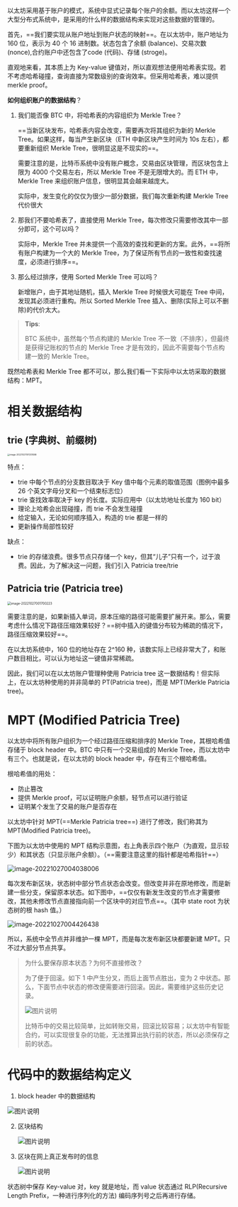 以太坊采用基于账户的模式，系统中显式记录每个账户的余额。而以太坊这样一个大型分布式系统中，是采用的什么样的数据结构来实现对这些数据的管理的。

首先，==我们要实现从账户地址到账户状态的映射==。在以太坊中，账户地址为 160 位，表示为 40 个 16 进制数。状态包含了余额 (balance)、交易次数 (nonce),合约账户中还包含了code (代码)、存储 (stroge)。

直观地来看，其本质上为 Key-value 键值对，所以直观想法便用哈希表实现。若不考虑哈希碰撞，查询直接为常数级别的查询效率。但采用哈希表，难以提供 merkle proof。



**如何组织账户的数据结构**？

1. 我们能否像 BTC 中，将哈希表的内容组织为 Merkle Tree？

   ==当新区块发布，哈希表内容会改变，需要再次将其组织为新的 Merkle Tree。如果这样，每当产生新区块（ETH 中新区块产生时间为 10s 左右），都要重新组织 Merkle Tree，很明显这是不现实的==。

   需要注意的是，比特币系统中没有账户概念，交易由区块管理，而区块包含上限为 4000 个交易左右，所以 Merkle Tree 不是无限增大的。而 ETH 中，Merkle Tree 来组织账户信息，很明显其会越来越庞大。

   实际中，发生变化的仅仅为很少一部分数据，我们每次重新构建 Merkle Tree 代价很大

2. 那我们不要哈希表了，直接使用 Merkle Tree，每次修改只需要修改其中一部分即可，这个可以吗？

   实际中，Merkle Tree 并未提供一个高效的查找和更新的方案。此外，==将所有账户构建为一个大的 Merkle Tree，为了保证所有节点的一致性和查找速度，必须进行排序==。

3. 那么经过排序，使用 Sorted Merkle Tree 可以吗？

   新增账户，由于其地址随机，插入 Merkle Tree 时候很大可能在 Tree 中间，发现其必须进行重构。所以 Sorted Merkle Tree 插入、删除(实际上可以不删除)的代价太大。

> **Tips**:
>
> BTC 系统中，虽然每个节点构建的 Merkle Tree 不一致（不排序），但最终是获得记账权的节点的 Merkle Tree 才是有效的，因此不需要每个节点构建一致的 Merkle Tree。

既然哈希表和 Merkle Tree 都不可以，那么我们看一下实际中以太坊采取的数据结构：MPT。

# 相关数据结构

## trie (字典树、前缀树)

<img src="https://littleneko.oss-cn-beijing.aliyuncs.com/img/image-20221027001251688.png" alt="image-20221027001251688" style="zoom: 33%;" />

特点：

* trie 中每个节点的分支数目取决于 Key 值中每个元素的取值范围（图例中最多 26 个英文字母分叉和一个结束标志位）
* trie 查找效率取决于 key 的长度。实际应用中（以太坊地址长度为 160 bit）
* 理论上哈希会出现碰撞，而 trie 不会发生碰撞
* 给定输入，无论如何顺序插入，构造的 trie 都是一样的
* 更新操作局部性较好

缺点：

* trie 的存储浪费。很多节点只存储一个 key，但其“儿子”只有一个，过于浪费。因此，为了解决这一问题，我们引入 Patricia tree/trie

## Patricia trie (Patricia tree)

<img src="https://littleneko.oss-cn-beijing.aliyuncs.com/img/image-20221027001700223.png" alt="image-20221027001700223" style="zoom: 50%;" />

需要注意的是，如果新插入单词，原本压缩的路径可能需要扩展开来。那么，需要考虑什么情况下路径压缩效果较好？==树中插入的键值分布较为稀疏的情况下，路径压缩效果较好==。

在以太坊系统中，160 位的地址存在 2^160 种，该数实际上已经非常大了，和账户数目相比，可以认为地址这一键值非常稀疏。

因此，我们可以在以太坊账户管理种使用 Patricia tree 这一数据结构！但实际上，在以太坊种使用的并非简单的 PT(Patricia tree)，而是 MPT(Merkle Patricia tree)。

# MPT (Modified Patricia Tree)

以太坊中将所有账户组织为一个经过路径压缩和排序的 Merkle Tree，其根哈希值存储于 block header 中。BTC 中只有一个交易组成的 Merkle Tree，而以太坊中有三个。也就是说，在以太坊的 block header 中，存在有三个根哈希值。

根哈希值的用处：

* 防止篡改
* 提供 Merkle proof，可以证明账户余额，轻节点可以进行验证
* 证明某个发生了交易的账户是否存在

以太坊中针对 MPT(==Merkle Patricia tree==) 进行了修改，我们称其为 MPT(Modified Patricia tree)。

下图为以太坊中使用的 MPT 结构示意图，右上角表示四个账户（为直观，显示较少）和其状态（只显示账户余额）。（==需要注意这里的指针都是哈希指针==）

![image-20221027004038006](https://littleneko.oss-cn-beijing.aliyuncs.com/img/image-20221027004038006.png)

每次发布新区块，状态树中部分节点状态会改变。但改变并非在原地修改，而是新建一些分支，保留原本状态。如下图中，==仅仅有新发生改变的节点才需要修改，其他未修改节点直接指向前一个区块中的对应节点==。（其中 state root 为状态树的根 hash 值。）

![image-20221027004426438](https://littleneko.oss-cn-beijing.aliyuncs.com/img/image-20221027004426438.png)

所以，系统中全节点并非维护一棵 MPT，而是每次发布新区块都要新建 MPT。只不过大部分节点共享。

> 为什么要保存原本状态？为何不直接修改？
>
> 为了便于回滚。如下 1 中产生分叉，而后上面节点胜出，变为 2 中状态。那么，下面节点中状态的修改便需要进行回滚。因此，需要维护这些历史记录。
>
> ![图片说明](https://littleneko.oss-cn-beijing.aliyuncs.com/img/3388381_1582627285098_8AFDC62F1AE2DF2A3A00C2E22F176B2D)
>
> 比特币中的交易比较简单，比如转账交易，回滚比较容易；以太坊中有智能合约，可以实现很复杂的功能，无法推算出执行前的状态，所以必须保存之前的状态。



# 代码中的数据结构定义

1. block header 中的数据结构

![图片说明](https://littleneko.oss-cn-beijing.aliyuncs.com/img/3388381_1582629886244_4A2C9A6BEED9BC122055BB947DD992BD)

2. 区块结构

   ![图片说明](https://littleneko.oss-cn-beijing.aliyuncs.com/img/3388381_1582630107795_7A550E932F415E93C1F73C7651D42506)

3. 区块在网上真正发布时的信息

   ![图片说明](https://littleneko.oss-cn-beijing.aliyuncs.com/img/3388381_1582630141109_FB7E891A180E821FE2D14C4F9E8D769D)

状态树中保存 Key-value 对，key 就是地址，而 value 状态通过 RLP(Recursive Length Prefix，一种进行序列化的方法) 编码序列号之后再进行存储。